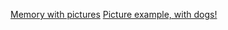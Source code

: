 [Memory with pictures](http://www.codeskulptor.org/#user38_GB5SvCxDdRs4CvW.py)
[Picture example, with dogs!](http://www.codeskulptor.org/#user38_ZLWrYrGNp3_1.py)